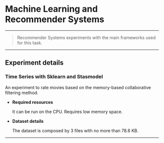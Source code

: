 # **Machine Learning and Recommender Systems**
---
> Recommender Systems experiments with the main frameworks used for this task.
----------

## Experiment details

### **Time Series with Sklearn and Stasmodel** 

An experiment to rate movies based on the memory-based collaborative filtering method.

- **Required resources** 

    It can be run on the CPU. Requires low memory space.

- **Dataset details** 

    The dataset is composed by 3 files with no more than 78.8 KB.

---